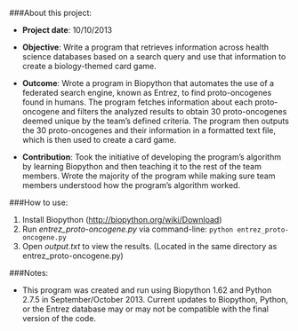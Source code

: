 ###About this project:

- **Project date**: 10/10/2013

- **Objective**: Write a program that retrieves information across health science databases based on a search query and use that information to create a biology-themed card game.

- **Outcome**: Wrote a program in Biopython that automates the use of a federated search engine, known as Entrez, to find proto-oncogenes found in humans. The program fetches information about each proto-oncogene and filters the analyzed results to obtain 30 proto-oncogenes deemed unique by the team’s defined criteria. The program then outputs the 30 proto-oncogenes and their information in a formatted text file, which is then used to create a card game.

- **Contribution**: Took the initiative of developing the program’s algorithm by learning Biopython and then teaching it to the rest of the team members. Wrote the majority of the program while making sure team members understood how the program’s algorithm worked.

###How to use:

1. Install Biopython (http://biopython.org/wiki/Download)
2. Run *entrez_proto-oncogene.py* via command-line: ```python entrez_proto-oncogene.py```
3. Open *output.txt* to view the results. (Located in the same directory as entrez_proto-oncogene.py)

###Notes:
- This program was created and run using Biopython 1.62 and Python 2.7.5 in September/October 2013. Current updates to Biopython, Python, or the Entrez database may or may not be compatible with the final version of the code.

